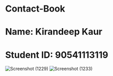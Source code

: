 # Contact-Book 
# Name: Kirandeep Kaur
# Student ID: 90541113119
![Screenshot (1229)](https://github.com/user-attachments/assets/ab07f195-ee76-4992-a825-2a80439d8454)
![Screenshot (1233)](https://github.com/user-attachments/assets/68aa0bc3-a9db-4bc4-a6ee-f1c58dac06a5)

